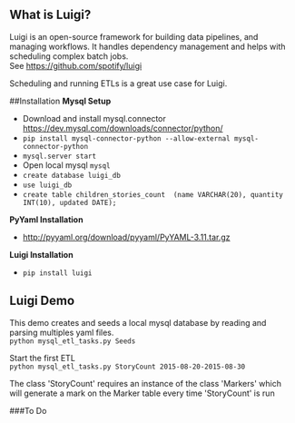 ## What is Luigi?  
Luigi is an open-source framework for building data pipelines, and managing workflows. It handles dependency management and helps with scheduling complex batch jobs.  
See https://github.com/spotify/luigi

Scheduling and running ETLs is a great use case for Luigi. 

##Installation 
**Mysql Setup**  
 * Download and install mysql.connector https://dev.mysql.com/downloads/connector/python/  
 * `pip install mysql-connector-python --allow-external mysql-connector-python`  
 * `mysql.server start`  
 *  Open local mysql `mysql `
 * `create database luigi_db`
 * `use luigi_db`
 * `create table children_stories_count  (name VARCHAR(20), quantity INT(10), updated DATE);`

**PyYaml Installation**
  * http://pyyaml.org/download/pyyaml/PyYAML-3.11.tar.gz  

**Luigi Installation**  
  * `pip install luigi`
  
## Luigi Demo
This demo creates and seeds a local mysql database by reading and parsing multiples yaml files.   
`python mysql_etl_tasks.py Seeds`  

Start the first ETL  
`python mysql_etl_tasks.py StoryCount 2015-08-20-2015-08-30`  

The class 'StoryCount' requires an instance of the class 'Markers' which will generate a mark on the Marker table every time 'StoryCount' is run

###To Do

